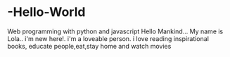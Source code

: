 # -Hello-World
Web programming with python and javascript
Hello Mankind... My name is Lola.. i'm new here!. 
i'm a loveable person. i love reading inspirational books, educate people,eat,stay home and watch movies
